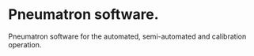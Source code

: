 # Pneumatron software.
Pneumatron software for the automated, semi-automated and calibration operation.
